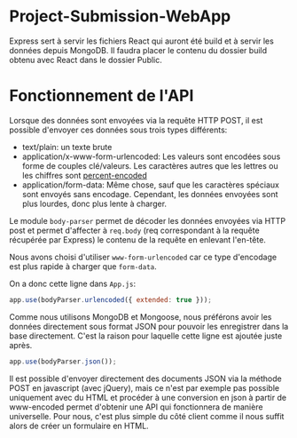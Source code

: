# Project-Submission-WebApp

Express sert à servir les fichiers React qui auront été build et à servir les données depuis MongoDB.
Il faudra placer le contenu du dossier build obtenu avec React dans le dossier Public.

# Fonctionnement de l'API

Lorsque des données sont envoyées via la requête HTTP POST, il est possible d'envoyer ces données sous trois types différents:
* text/plain: un texte brute
* application/x-www-form-urlencoded: Les valeurs sont encodées sous forme de couples clé/valeurs. Les caractères autres que les lettres ou les chiffres sont [percent-encoded](https://developer.mozilla.org/fr/docs/Glossaire/percent-encoding)
* application/form-data: Même chose, sauf que les caractères spéciaux sont envoyés sans encodage. Cependant, les données envoyées sont plus lourdes, donc plus lente à charger.

Le module `body-parser` permet de décoder les données envoyées via HTTP post et permet d'affecter à `req.body` (req correspondant à la requête récupérée par Express) le contenu de la requête en enlevant l'en-tête.

Nous avons choisi d'utiliser `www-form-urlencoded` car ce type d'encodage est plus rapide à charger que `form-data`.

On a donc cette ligne dans `App.js`:

```javascript
app.use(bodyParser.urlencoded({ extended: true }));
```

Comme nous utilisons MongoDB et Mongoose, nous préférons avoir les données directement sous format JSON pour pouvoir les enregistrer dans la base directement. C'est la raison pour laquelle cette ligne est ajoutée juste après.

```javascript
app.use(bodyParser.json());
```

Il est possible d'envoyer directement des documents JSON via la méthode POST en javascript (avec jQuery), mais ce n'est par exemple pas possible uniquement avec du HTML et procéder à une conversion en json à partir de www-encoded permet d'obtenir une API qui fonctionnera de manière universelle.
Pour nous, c'est plus simple du côté client comme il nous suffit alors de créer un formulaire en HTML.
